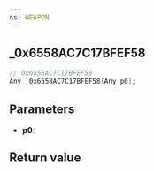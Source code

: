 ```yaml
---
ns: WEAPON
---
```

## _0x6558AC7C17BFEF58

```c
// 0x6558AC7C17BFEF58
Any _0x6558AC7C17BFEF58(Any p0);
```


## Parameters
* **p0**: 

## Return value
